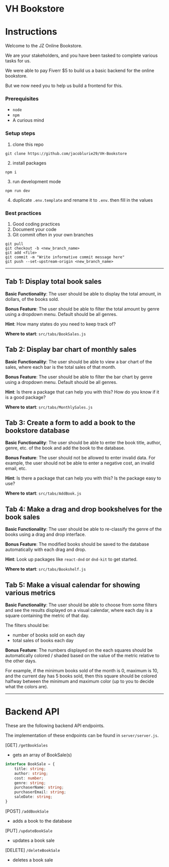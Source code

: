 # VH Bookstore

# Instructions

Welcome to the JZ Online Bookstore.

We are your stakeholders, and you have been tasked to complete various tasks for us.

We were able to pay Fiverr $5 to build us a basic backend for the online bookstore.

But we now need you to help us build a frontend for this.

### Prerequisites

-   `node`
-   `npm`
-   A curious mind

### Setup steps

1. clone this repo

```
git clone https://github.com/jacoblurie29/VH-Bookstore
```

2. install packages

```
npm i
```

3. run development mode

```
npm run dev
```

4. duplicate `.env.template` and rename it to `.env`. then fill in the values

### Best practices

1. Good coding practices
2. Document your code
3. Git commit often in your own branches

```
git pull
git checkout -b <new_branch_name>
git add <file>
git commit -m "Write informative commit message here"
git push --set-upstream-origin <new_branch_name>
```

---

## Tab 1: Display total book sales

**Basic Functionality**: The user should be able to display the total amount, in dollars, of the books sold.

**Bonus Feature**: The user should be able to filter the total amount by genre using a dropdown menu. Default should be all genres.

**Hint**: How many states do you need to keep track of?

**Where to start**: `src/tabs/BookSales.js`

## Tab 2: Display bar chart of monthly sales

**Basic Functionality**: The user should be able to view a bar chart of the sales, where each bar is the total sales of that month.

**Bonus Feature**: The user should be able to filter the bar chart by genre using a dropdown menu. Default should be all genres.

**Hint**: Is there a package that can help you with this? How do you know if it is a good package?

**Where to start**: `src/tabs/MonthlySales.js`

## Tab 3: Create a form to add a book to the bookstore database

**Basic Functionality**: The user should be able to enter the book title, author, genre, etc. of the book and add the book to the database.

**Bonus Feature**: The user should not be allowed to enter invalid data. For example, the user should not be able to enter a negative cost, an invalid email, etc.

**Hint**: Is there a package that can help you with this? Is the package easy to use?

**Where to start**: `src/tabs/AddBook.js`

## Tab 4: Make a drag and drop bookshelves for the book sales

**Basic Functionality**: The user should be able to re-classify the genre of the books using a drag and drop interface.

**Bonus Feature**: The modified books should be saved to the database automatically with each drag and drop.

**Hint**: Look up packages like `react-dnd` or `dnd-kit` to get started.

**Where to start**: `src/tabs/Bookshelf.js`

## Tab 5: Make a visual calendar for showing various metrics

**Basic Functionality**: The user should be able to choose from some filters and see the results displayed on a visual calendar, where each day is a square containing the metric of that day.

The filters should be:

-   number of books sold on each day
-   total sales of books each day

**Bonus Feature**: The numbers displayed on the each squares should be automatically colored / shaded based on the value of the metric relative to the other days.

For example, if the minimum books sold of the month is 0, maximum is 10, and the current day has 5 books sold, then this square should be colored halfway between the minimum and maximum color (up to you to decide what the colors are).

---

# Backend API

These are the following backend API endpoints.

The implementation of these endpoints can be found in `server/server.js`.

[GET] `/getBookSales`

-   gets an array of BookSale(s)

```ts
interface BookSale = {
    title: string;
    author: string;
    cost: number;
    genre: string;
    purchaserName: string;
    purchaserEmail: string;
    saleDate: string;
}
```

[POST] `/addBookSale`

-   adds a book to the database

[PUT] `/updateBookSale`

-   updates a book sale

[DELETE] `/deleteBookSale`

-   deletes a book sale
